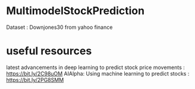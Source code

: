 # MultimodelStockPrediction
  Dataset : Downjones30 from yahoo finance
  
  
  
# useful resources ###
latest advancements in deep learning to predict stock price movements : https://bit.ly/2C98uOM
AIAlpha: Using machine learning to predict stocks : https://bit.ly/2PG8SMM

